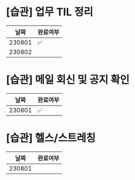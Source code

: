 # [습관] 업무 TIL 정리
| 날짜 | 완료여부 |
|--|--|
| 230801 | ✅ |
| 230802 |  |

# [습관] 메일 회신 및 공지 확인
| 날짜 | 완료여부 |
|--|--|
| 230801 | ✅ |

# [습관] 헬스/스트레칭
| 날짜 | 완료여부 |
|--|--|
| 230801 |  |

